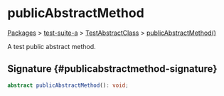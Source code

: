 # publicAbstractMethod

[Packages](/) > [test-suite-a](/test-suite-a/) > [TestAbstractClass](/test-suite-a/testabstractclass-class/) > [publicAbstractMethod()](/test-suite-a/testabstractclass-class/publicabstractmethod-method)

A test public abstract method.

## Signature {#publicabstractmethod-signature}

```typescript
abstract publicAbstractMethod(): void;
```
